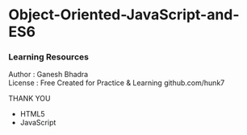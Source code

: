 # Object-Oriented-JavaScript-and-ES6
### Learning Resources 
 Author : Ganesh Bhadra     
 License : Free 
 Created for Practice & Learning
 github.com/hunk7     

THANK YOU

- HTML5 
- JavaScript


